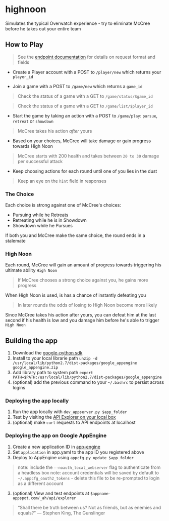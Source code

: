 # highnoon

Simulates the typical Overwatch experience - try to eliminate McCree before he takes out your entire team

## How to Play

> See the [endpoint documentation](http://docs.highnoon.apiary.io/) for details on request format and fields

- Create a Player account with a POST to `/player/new`  which returns your `player_id`
 
- Join a game with a POST to `/game/new` which returns a `game_id`

> Check the status of a game with a GET to `/game/status/$game_id`

> Check the status of a game with a GET to `/game/list/$player_id`

- Start the game by taking an action with a POST to `/game/play`: `pursue`, `retreat` or `showdown` 

> McCree takes his action *after* yours

- Based on your choices, McCree will take damage or gain progress towards High Noon

> McCree starts with 200 health and takes between `20 to 30` damage per successful attack

- Keep choosing actions for each round until one of you lies in the dust

> Keep an eye on the `hint` field in responses 

### The Choice

Each choice is strong against one of McCree's choices:

- Pursuing while he Retreats
- Retreating while he is in Showdown
- Showdown while he Pursues

If both you and McCree make the same choice, the round ends in a stalemate

### High Noon

Each round, McCree will gain an amount of progress towards triggering his ultimate ability `High Noon`

> If McCree chooses a strong choice against you, he gains more progress

When High Noon is used, is has a chance of instantly defeating you

> In later rounds the odds of losing to High Noon become more likely

Since McCree takes his action after yours, you can defeat him at the last second if his health is low and you damage him before he's able to trigger `High Noon`

## Building the app
1. Download the [google-python sdk](https://cloud.google.com/appengine/downloads#Google_App_Engine_SDK_for_Python)
2. Install to your local librarie path `unzip -d /usr/local/lib/python2.7/dist-packages/google_appengine google_appengine.zip`
3. Add library path to system path `export PATH=$PATH:/usr/local/lib/python2.7/dist-packages/google_appengine`
4. (optional) add the previous command to your `~/.bashrc` to persist across logins


### Deploying the app locally

1.  Run the app locally with `dev_appserver.py $app_folder`
1.  Test by visiting the [API Explorer on your local box](https://localhost:8080/_ah/api/explorer`)
2.  (optional) make `curl` requests to API endpoints at localhost

 
### Deploying the app on Google AppEngine

1.  Create a new application ID in [app-engine](https://console.cloud.google.com)
1.  Set `application` in app.yaml to the app ID you registered above
2.  Deploy to AppEngine using `appcfg.py update $app_folder`
> note: include the `--noauth_local_webserver` flag to authenticate from a headless box
> note: account credentials will be saved by default to `~/.appcfg_oauth2_tokens` - delete this file to be re-prompted to login as a different account
3. (optional) View and test endpoints at `$appname-appspot.com/_ah/api/explorer` 

> “Shall there be truth between us? 
> Not as friends, but as enemies and equals?” ― Stephen King, The Gunslinger
